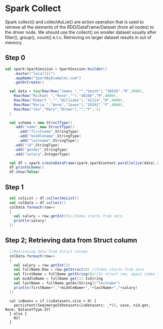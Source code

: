# Spark Collect

Spark collect() and collectAsList() are action operation that is used to retrieve all the elements 
of the RDD/DataFrame/Dataset (from all nodes) to the driver node. 
We should use the collect() on smaller dataset usually after filter(), group(), count() e.t.c. 
Retrieving on larger dataset results in out of memory. 

## Step 0
```scala
val spark:SparkSession = SparkSession.builder()
    .master("local[1]")
    .appName("SparkByExamples.com")
    .getOrCreate()

  val data = Seq(Row(Row("James ","","Smith"),"36636","M",3000),
    Row(Row("Michael ","Rose",""),"40288","M",4000),
    Row(Row("Robert ","","Williams"),"42114","M",4000),
    Row(Row("Maria ","Anne","Jones"),"39192","F",4000),
    Row(Row("Jen","Mary","Brown"),"","F",-1)
  )

  val schema = new StructType()
    .add("name",new StructType()
      .add("firstname",StringType)
      .add("middlename",StringType)
      .add("lastname",StringType))
    .add("id",StringType)
    .add("gender",StringType)
    .add("salary",IntegerType)

  val df = spark.createDataFrame(spark.sparkContext.parallelize(data),schema)
  df.printSchema()
  df.show(false)
```

## Step 1 
```scala
  val colList = df.collectAsList()
  val colData = df.collect()
  colData.foreach(row=>
  {
    val salary = row.getInt(3)//Index starts from zero
    println(salary)
  })

```

## Step 2; Retrieving data from Struct column
```scala
  //Retrieving data from Struct column
  colData.foreach(row=>
  {
    val salary = row.getInt(3)
    val fullName:Row = row.getStruct(0) //Index starts from zero
    val firstName = fullName.getString(0)//In struct row, again index starts from zero
    val middleName = fullName.get(1).toString
    val lastName = fullName.getAs[String]("lastname")
    println(firstName+","+middleName+","+lastName+","+salary)
  })
```


      val ivBeans = if (ivDatasets.size > 0) {
        persistent(Seq(mergeIVDatasets(ivDatasets: _*)), save, nid.get, None, DatasetType.IV)
      } else {
        Nil
      }